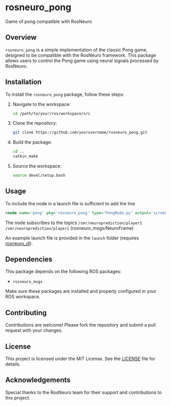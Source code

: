 # rosneuro_pong
Game of pong compatible with RosNeuro

## Overview
`rosneuro_pong` is a simple implementation of the classic Pong game, designed to be compatible with the RosNeuro framework. This package allows users to control the Pong game using neural signals processed by RosNeuro.

## Installation
To install the `rosneuro_pong` package, follow these steps:

2. Navigate to the workspace:
    ```bash
    cd /path/to/your/ros/workspace/src
    ```
1. Clone the repository:
    ```bash
    git clone https://github.com/yourusername/rosneuro_pong.git
    ```
3. Build the package:
    ```bash
    cd ..
    catkin_make
    ```
4. Source the workspace:
    ```bash
    source devel/setup.bash
    ```

## Usage
To include the node in a launch file is sufficient to add the line
``` xml
<node name='pong' pkg='rosneuro_pong' type='PongNode.py' output='screen'></node>
```

The node subscribes to the topics ```/smr/neuroprediction/player1``` ```/smr/neuroprediction/player1``` (rosneuro_msgs/NeuroFrame)

An example launch file is provided in the ```launch``` folder (requires [rosneuro_dl](https://github.com/neurorobotics-iaslab/rosneuro_dl)).

## Dependencies
This package depends on the following ROS packages:
- `rosneuro_msgs`

Make sure these packages are installed and properly configured in your ROS workspace.

## Contributing
Contributions are welcome! Please fork the repository and submit a pull request with your changes.

## License
This project is licensed under the MIT License. See the [LICENSE](LICENSE) file for details.

## Acknowledgements
Special thanks to the RosNeuro team for their support and contributions to this project.